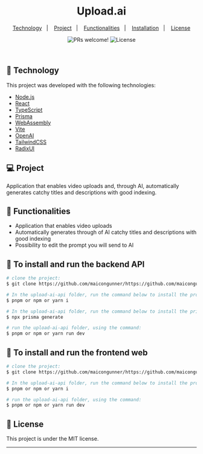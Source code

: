 <h1 align="center">
    Upload.ai
</h1>

<p align="center">
  <a href="#-technology">Technology</a>&nbsp;&nbsp;&nbsp;|&nbsp;&nbsp;&nbsp;
  <a href="#-project">Project</a>&nbsp;&nbsp;&nbsp;|&nbsp;&nbsp;&nbsp;
  <a href="#page_facing_up-functionalities">Functionalities</a>&nbsp;&nbsp;&nbsp;|&nbsp;&nbsp;&nbsp;
  <a href="#wrench-to-install-and-run-the-backend-api">Installation</a>&nbsp;&nbsp;&nbsp;|&nbsp;&nbsp;&nbsp;
  <a href="#memo-license">License</a>
</p>

<p align="center">
 <img src="https://img.shields.io/static/v1?label=PRs&message=welcome&color=15C3D6&labelColor=000000" alt="PRs welcome!" />

  <img alt="License" src="https://img.shields.io/static/v1?label=license&message=MIT&color=15C3D6&labelColor=000000">
</p>

<br>

## 🚀 Technology

This project was developed with the following technologies:

- [Node.js](https://nodejs.org/en/)
- [React](https://reactjs.org)
- [TypeScript](https://www.typescriptlang.org/)
- [Prisma](https://www.prisma.io/)
- [WebAssembly](https://webassembly.org/)
- [Vite](https://vitejs.dev/)
- [OpenAI](https://openai.com/)
- [TailwindCSS](https://tailwindcss.com/)
- [RadixUI](https://www.radix-ui.com/)

## 💻 Project

Application that enables video uploads and, through AI, automatically generates catchy titles and descriptions with good indexing.

## :page_facing_up: Functionalities

- Application that enables video uploads
- Automatically generates through of AI catchy titles and descriptions with good indexing
- Possibility to edit the prompt you will send to AI

## :wrench: To install and run the backend API

```bash
# clone the project:
$ git clone https://github.com/maicongunner/https://github.com/maicongunner/upload-ai-nlw.git

# In the upload-ai-api folder, run the command below to install the project's dependencies:
$ pnpm or npm or yarn i

# In the upload-ai-api folder, run the command below to install the prisma dependencies:
$ npx prisma generate

# run the upload-ai-api folder, using the command:
$ pnpm or npm or yarn run dev
```

## :wrench: To install and run the frontend web

```bash
# clone the project:
$ git clone https://github.com/maicongunner/https://github.com/maicongunner/upload-ai-nlw.git

# In the upload-ai-api folder, run the command below to install the project's dependencies:
$ pnpm or npm or yarn i

# run the upload-ai-api folder, using the command:
$ pnpm or npm or yarn run dev
```

## :memo: License

This project is under the MIT license.

---
